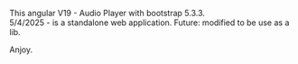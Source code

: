 This angular V19 - Audio Player with bootstrap 5.3.3.  
5/4/2025 - is a standalone web application. 
Future: modified to be use as a lib.

Anjoy.
